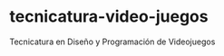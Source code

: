 tecnicatura-video-juegos
========================

  Tecnicatura en Diseño y Programación de Videojuegos
